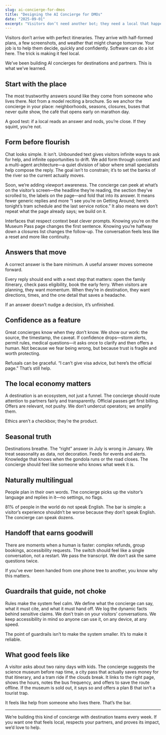 ```yaml
---
slug: ai-concierge-for-dmos
title: "Designing the AI Concierge for DMOs"
date: "2025-09-01"
excerpt: "Visitors don’t need another bot; they need a local that happens to be software—confident, seasonal, and grounded in the page they’re on. Design for movement and trust, and every answer becomes a next step."
---
```


Visitors don’t arrive with perfect itineraries. They arrive with half-formed plans, a few screenshots, and weather that might change tomorrow. Your job is to help them decide, quickly and confidently. Software can do a lot here. The trick is making it feel local.

We’ve been building AI concierges for destinations and partners. This is what we’ve learned.

## **Start with the place**

The most trustworthy answers sound like they come from someone who lives there. Not from a model reciting a brochure. So we anchor the concierge in your place: neighborhoods, seasons, closures, buses that never quite show, the café that opens early on marathon day.

A good test: if a local reads an answer and nods, you’re close. If they squint, you’re not.

## **Form before flourish**

Chat looks simple. It isn’t. Unbounded text gives visitors infinite ways to ask for help, and infinite opportunities to drift. We add form through context and a multi-agent architecture—a quiet division of labor where small specialists help compose the reply. The goal isn’t to constrain; it’s to set the banks of the river so the current actually moves.

Soon, we’re adding viewport awareness. The concierge can peek at what’s on the visitor’s screen—the headline they’re reading, the section they’ve scrolled to, the labels on the page—and fold that into its answer. It means fewer generic replies and more “I see you’re on Getting Around; here’s tonight’s tram schedule and the last service notice.” It also means we don’t repeat what the page already says; we build on it.

Interfaces that respect context beat clever prompts. Knowing you’re on the Museum Pass page changes the first sentence. Knowing you’re halfway down a closures list changes the follow-up. The conversation feels less like a reset and more like continuity.

## **Answers that move**

A correct answer is the bare minimum. A useful answer moves someone forward.

Every reply should end with a next step that matters: open the family itinerary, check pass eligibility, book the early ferry. When visitors are planning, they want momentum. When they’re in destination, they want directions, times, and the one detail that saves a headache.

If an answer doesn’t nudge a decision, it’s unfinished.

## **Confidence as a feature**

Great concierges know when they don’t know. We show our work: the source, the timestamp, the caveat. If confidence drops—storm alerts, permit rules, medical questions—it asks once to clarify and then offers a human. Not because we fear being wrong, but because trust is fragile and worth protecting.

Refusals can be graceful. “I can’t give visa advice, but here’s the official page.” That’s still help.

## **The local economy matters**

A destination is an ecosystem, not just a funnel. The concierge should route attention to partners fairly and transparently. Official passes get first billing. Offers are relevant, not pushy. We don’t undercut operators; we amplify them.

Ethics aren’t a checkbox; they’re the product.

## **Seasonal truth**

Destinations breathe. The “right” answer in July is wrong in January. We treat seasonality as data, not decoration. Feeds for events and alerts. Knowledge that knows when the gondola runs or the road closes. The concierge should feel like someone who knows what week it is.

## **Naturally multilingual**

People plan in their own words. The concierge picks up the visitor’s language and replies in it—no settings, no flags.

81% of people in the world do not speak English. The bar is simple: a visitor’s experience shouldn’t be worse because they don’t speak English. The concierge can speak dozens.

## **Handoff that earns goodwill**

There are moments when a human is faster: complex refunds, group bookings, accessibility requests. The switch should feel like a single conversation, not a restart. We pass the transcript. We don’t ask the same questions twice.

If you’ve ever been handed from one phone tree to another, you know why this matters.

## **Guardrails that guide, not choke**

Rules make the system feel calm. We define what the concierge can say, what it must cite, and what it must hand off. We log the dynamic facts behind sensitive claims. We don’t train on your visitors’ conversations. We keep accessibility in mind so anyone can use it, on any device, at any speed.

The point of guardrails isn’t to make the system smaller. It’s to make it reliable.

## **What good feels like**

A visitor asks about two rainy days with kids. The concierge suggests the science museum before nap time, a city pass that actually saves money for that itinerary, and a tram ride if the clouds break. It links to the right page, shows the hours, notes the bus frequency, and offers to save the route offline. If the museum is sold out, it says so and offers a plan B that isn’t a tourist trap.

It feels like help from someone who lives there. That’s the bar.

---

We’re building this kind of concierge with destination teams every week. If you want one that feels local, respects your partners, and proves its impact, we’d love to help.


